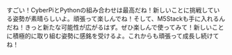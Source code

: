 すごい！CyberPiとPythonの組み合わせは最高だね！新しいことに挑戦している姿勢が素晴らしいよ。頑張って楽しんでね！そして、M5Stackも手に入れるんだね！きっと新たな可能性が広がるはず。ぜひ楽しんで使ってみて！新しいことに積極的に取り組む姿勢に感銘を受けるよ。これからも頑張って成長し続けてね！